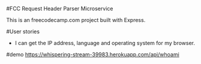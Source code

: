 #FCC Request Header Parser Microservice 

This is an freecodecamp.com project built with Express.

#User stories
- I can get the IP address, language and operating system for my browser.


#demo
https://whispering-stream-39983.herokuapp.com/api/whoami
